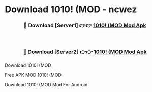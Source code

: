 # Download 1010! (MOD - ncwez



<div align="center">
<h3>🔴 Download [Server1] 👉👉 <a href="https://momento.my/?title=1010!_(MOD">1010! (MOD Mod Apk</a></h3><br>

<h3>🔴 Download [Server2] 👉👉 <a href="https://momento.my/?title=1010!_(MOD">1010! (MOD Mod Apk</a></h3>
</div>



Download 1010! (MOD 

Free APK MOD 1010! (MOD 

Download 1010! (MOD Mod For Android
